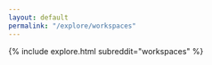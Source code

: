 ```yaml
---
layout: default
permalink: "/explore/workspaces"
---
```


{% include explore.html subreddit="workspaces" %}
